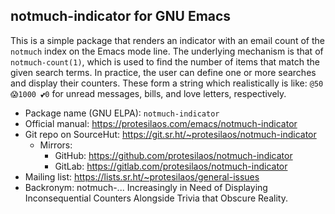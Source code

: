 ## notmuch-indicator for GNU Emacs

This is a simple package that renders an indicator with an email count
of the `notmuch` index on the Emacs mode line.  The underlying mechanism
is that of `notmuch-count(1)`, which is used to find the number of items
that match the given search terms.  In practice, the user can define one
or more searches and display their counters.  These form a string which
realistically is like: `@50 😱1000 💕0` for unread messages, bills, and
love letters, respectively.

+ Package name (GNU ELPA): `notmuch-indicator`
+ Official manual: <https://protesilaos.com/emacs/notmuch-indicator>
+ Git repo on SourceHut: <https://git.sr.ht/~protesilaos/notmuch-indicator>
  - Mirrors:
    + GitHub: <https://github.com/protesilaos/notmuch-indicator>
    + GitLab: <https://gitlab.com/protesilaos/notmuch-indicator>
+ Mailing list: <https://lists.sr.ht/~protesilaos/general-issues>
+ Backronym: notmuch-... Increasingly in Need of Displaying
  Inconsequential Counters Alongside Trivia that Obscure Reality.
